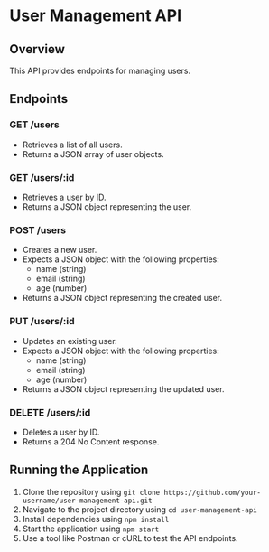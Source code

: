 # User Management API

## Overview

This API provides endpoints for managing users.

## Endpoints

### GET /users

*   Retrieves a list of all users.
*   Returns a JSON array of user objects.

### GET /users/:id

*   Retrieves a user by ID.
*   Returns a JSON object representing the user.

### POST /users

*   Creates a new user.
*   Expects a JSON object with the following properties:
    + name (string)
    + email (string)
    + age (number)
*   Returns a JSON object representing the created user.

### PUT /users/:id

*   Updates an existing user.
*   Expects a JSON object with the following properties:
    + name (string)
    + email (string)
    + age (number)
*   Returns a JSON object representing the updated user.

### DELETE /users/:id

*   Deletes a user by ID.
*   Returns a 204 No Content response.

## Running the Application

1. Clone the repository using `git clone https://github.com/your-username/user-management-api.git`
2. Navigate to the project directory using `cd user-management-api`
3. Install dependencies using `npm install`
4. Start the application using `npm start`
5. Use a tool like Postman or cURL to test the API endpoints.